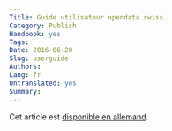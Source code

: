 ```yaml
---
Title: Guide utilisateur opendata.swiss
Category: Publish
Handbook: yes
Tags:
Date: 2016-06-20
Slug: userguide
Authors:
Lang: fr
Untranslated: yes
Summary:
---
```


Cet article est [disponible en allemand](/de/publish/userguide).
